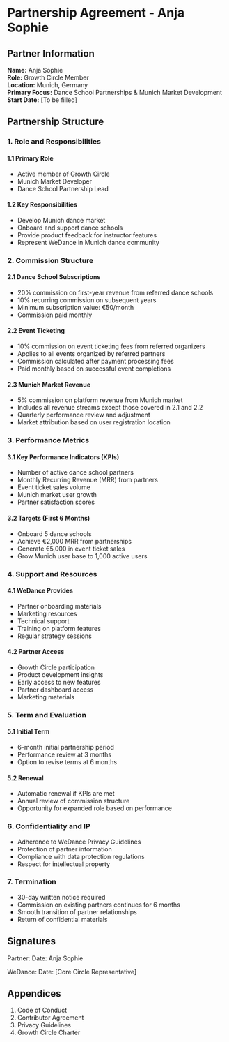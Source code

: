 # Partnership Agreement - Anja Sophie

## Partner Information

**Name:** Anja Sophie  
**Role:** Growth Circle Member  
**Location:** Munich, Germany  
**Primary Focus:** Dance School Partnerships & Munich Market Development  
**Start Date:** [To be filled]

## Partnership Structure

### 1. Role and Responsibilities

#### 1.1 Primary Role

- Active member of Growth Circle
- Munich Market Developer
- Dance School Partnership Lead

#### 1.2 Key Responsibilities

- Develop Munich dance market
- Onboard and support dance schools
- Provide product feedback for instructor features
- Represent WeDance in Munich dance community

### 2. Commission Structure

#### 2.1 Dance School Subscriptions

- 20% commission on first-year revenue from referred dance schools
- 10% recurring commission on subsequent years
- Minimum subscription value: €50/month
- Commission paid monthly

#### 2.2 Event Ticketing

- 10% commission on event ticketing fees from referred organizers
- Applies to all events organized by referred partners
- Commission calculated after payment processing fees
- Paid monthly based on successful event completions

#### 2.3 Munich Market Revenue

- 5% commission on platform revenue from Munich market
- Includes all revenue streams except those covered in 2.1 and 2.2
- Quarterly performance review and adjustment
- Market attribution based on user registration location

### 3. Performance Metrics

#### 3.1 Key Performance Indicators (KPIs)

- Number of active dance school partners
- Monthly Recurring Revenue (MRR) from partners
- Event ticket sales volume
- Munich market user growth
- Partner satisfaction scores

#### 3.2 Targets (First 6 Months)

- Onboard 5 dance schools
- Achieve €2,000 MRR from partnerships
- Generate €5,000 in event ticket sales
- Grow Munich user base to 1,000 active users

### 4. Support and Resources

#### 4.1 WeDance Provides

- Partner onboarding materials
- Marketing resources
- Technical support
- Training on platform features
- Regular strategy sessions

#### 4.2 Partner Access

- Growth Circle participation
- Product development insights
- Early access to new features
- Partner dashboard access
- Marketing materials

### 5. Term and Evaluation

#### 5.1 Initial Term

- 6-month initial partnership period
- Performance review at 3 months
- Option to revise terms at 6 months

#### 5.2 Renewal

- Automatic renewal if KPIs are met
- Annual review of commission structure
- Opportunity for expanded role based on performance

### 6. Confidentiality and IP

- Adherence to WeDance Privacy Guidelines
- Protection of partner information
- Compliance with data protection regulations
- Respect for intellectual property

### 7. Termination

- 30-day written notice required
- Commission on existing partners continues for 6 months
- Smooth transition of partner relationships
- Return of confidential materials

## Signatures

Partner:
Date:
Anja Sophie

WeDance:
Date:
[Core Circle Representative]

## Appendices

1. Code of Conduct
2. Contributor Agreement
3. Privacy Guidelines
4. Growth Circle Charter
